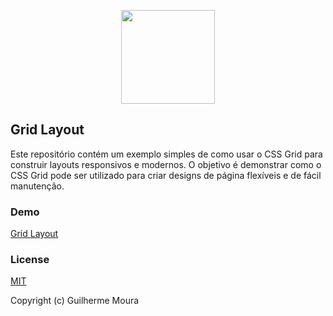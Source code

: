 <p align="center">
  <img
    style="object: contain; height: 150px"
    src="https://i.imgur.com/UkZBEdg.png"
  />
</p>

## Grid Layout

Este repositório contém um exemplo simples de como usar o CSS Grid para construir layouts responsivos e modernos. O objetivo é demonstrar como o CSS Grid pode ser utilizado para criar designs de página flexíveis e de fácil manutenção.

### Demo

[Grid Layout](https://glhrmoura-grid-layout.netlify.app/)


### License

[MIT](https://github.com/glhrmoura/grid-layout/blob/main/LICENSE)

Copyright (c) Guilherme Moura